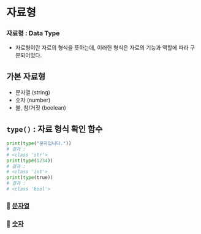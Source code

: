 # 자료형

### 자료형 : Data Type

- 자료형이란 자료의 형식을 뜻하는데, 이러헌 형식은 자료의 기능과 역할에 따라 구분되어있다.

## 가본 자료형

- 문자열 (string)
- 숫자 (number)
- 불, 참/거짓 (boolean)

## `type()` : 자료 형식 확인 함수

```python
print(type("문자입니다."))
# 결과 : 
# <class 'str'>
print(type(1234))
# 결과 : 
# <class 'int'>
print(type(true))
# 결과 : 
# <class 'bool'>
```

### 📌 [문자열]()
### 📌 [숫자]()